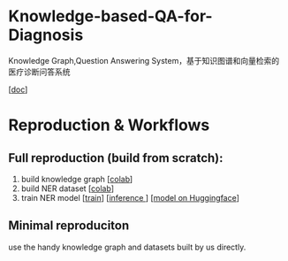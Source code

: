 # Knowledge-based-QA-for-Diagnosis
Knowledge Graph,Question Answering System，基于知识图谱和向量检索的医疗诊断问答系统

[[doc](https://easydoc.net/doc/84261587/TevBXTHz/gsaJm7M6)] 

# Reproduction & Workflows
## Full reproduction (build from scratch): 
1. build knowledge graph [[colab](https://colab.research.google.com/gist/leoxiang66/bf52b9045187a95e276914451954c667/build_kg.ipynb)]
2. build NER dataset [[colab](https://colab.research.google.com/gist/leoxiang66/a50ea0713cd9e99daa4734f1e61ce5c8/build-ner-dataset.ipynb)]
3. train NER model [[train](https://colab.research.google.com/gist/leoxiang66/6510451934d15703a80c73b401c87a1a/finetune-chinese-bert-ner-biomedical.ipynb)] [[inference ](https://colab.research.google.com/gist/leoxiang66/f77e7b6d893276a6bb68ffd7951f2ffa/untitled46.ipynb)] [[model on Huggingface](https://huggingface.co/Adapting/bert-base-chinese-finetuned-NER-biomedical)]

## Minimal reproduciton
use the handy knowledge graph and datasets built by us directly.

